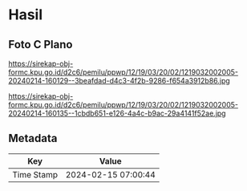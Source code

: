 # Hasil

## Foto C Plano

https://sirekap-obj-formc.kpu.go.id/d2c6/pemilu/ppwp/12/19/03/20/02/1219032002005-20240214-160129--3beafdad-d4c3-4f2b-9286-f654a3912b86.jpg

https://sirekap-obj-formc.kpu.go.id/d2c6/pemilu/ppwp/12/19/03/20/02/1219032002005-20240214-160135--1cbdb651-e126-4a4c-b9ac-29a4141f52ae.jpg


## Metadata

| Key        | Value               |
| ---------- | ------------------- |
| Time Stamp | 2024-02-15 07:00:44 |



